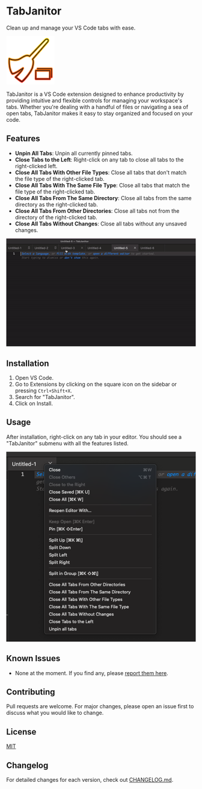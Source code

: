 # TabJanitor

Clean up and manage your VS Code tabs with ease.

![TabJanitor Logo](https://github.com/jorrikklijnsma/TabJanitor/blob/main/assets/logo_icon.png?raw=true)

TabJanitor is a VS Code extension designed to enhance productivity by providing intuitive and flexible controls for managing your workspace's tabs. Whether you're dealing with a handful of files or navigating a sea of open tabs, TabJanitor makes it easy to stay organized and focused on your code.

## Features

- **Unpin All Tabs**: Unpin all currently pinned tabs.
- **Close Tabs to the Left**: Right-click on any tab to close all tabs to the right-clicked left.
- **Close All Tabs With Other File Types**: Close all tabs that don't match the file type of the right-clicked tab.
- **Close All Tabs With The Same File Type**: Close all tabs that match the file type of the right-clicked tab.
- **Close All Tabs From The Same Directory**: Close all tabs from the same directory as the right-clicked tab.
- **Close All Tabs From Other Directories**: Close all tabs not from the directory of the right-clicked tab.
- **Close All Tabs Without Changes**: Close all tabs without any unsaved changes.

![TabJanitor Demo](https://github.com/jorrikklijnsma/TabJanitor/blob/main/assets/demo_v1_1.gif?raw=true)

## Installation

1. Open VS Code.
2. Go to Extensions by clicking on the square icon on the sidebar or pressing `Ctrl+Shift+X`.
3. Search for "TabJanitor".
4. Click on Install.

## Usage

After installation, right-click on any tab in your editor. You should see a "TabJanitor" submenu with all the features listed.

![TabJanitor Menu](https://github.com/jorrikklijnsma/TabJanitor/blob/main/assets/tab-janitor-menu_v1_1.png?raw=true)

## Known Issues

- None at the moment. If you find any, please [report them here](https://github.com/jorrikklijnsma/TabJanitor/issues).

## Contributing

Pull requests are welcome. For major changes, please open an issue first to discuss what you would like to change.

## License

[MIT](./LICENSE)

## Changelog

For detailed changes for each version, check out [CHANGELOG.md](./CHANGELOG.md).
